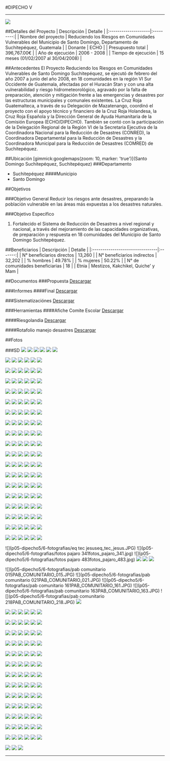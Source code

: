 #DIPECHO V
- - - - - - - - - - - - - - - - - - - - - - - - - - - - - - - - - - -

![](p05-dipecho5/portada.jpg)

##Detalles del Proyecto
| Descripción         | Detalle   |
|:--------------------|:---------:|
| Nombre del proyecto | Reduciendo los Riesgos en Comunidades Vulnerables del  Municipio de Santo Domingo, Departamento de Suchitepéquez, Guatemala |
| Donante             | ECHO |
| Presupuesto total   | 396,767.00€ |
| Año de ejecución    | 2006 - 2008 |
| Tiempo de ejecución | 15 meses (01/02/2007 al 30/04/2008) |


##Antecedentes
El Proyecto Reduciendo los  Riesgos en Comunidades Vulnerables de Santo Domingo Suchitepéquez, se ejecutó de febrero del año 2007 a junio del año 2008,  en 18 comunidades en la región VI Sur Occidente de Guatemala, afectadas por el Huracán Stan y con una alta vulnerabilidad y riesgo hidrometeorológico, agravado por la falta de preparación, atención y mitigación frente a las emergencias y desastres por las estructuras municipales y comunales existentes. La Cruz Roja Guatemalteca, a través de su Delegación de Mazatenango, coordinó el proyecto con el apoyo técnico y financiero de la Cruz Roja Holandesa, la Cruz Roja Española y la Dirección General de Ayuda Humanitaria de la Comisión Europea (ECHO/DIPECHO). También se contó con la  participación de la Delegación Regional de la Región VI de la Secretaria Ejecutiva de la Coordinadora Nacional para la Reducción de Desastres (CONRED), la Coordinadora Departamental para la Reducción de Desastres y  la Coordinadora Municipal para la Reducción de Desastres (COMRED) de Suchitepéquez.

##Ubicación
[gimmick:googlemaps(zoom: 10, marker: 'true')](Santo Domingo Suchitepéquez, Suchitepéquez)
###Departamento
* Suchitepéquez
####Municipio
* Santo Domingo


##Objetivos

###Objetivo General
Reducir los riesgos ante desastres, preparando la población vulnerable en las áreas más expuestas a los desastres naturales.

###Objetivo Específico
1. Fortalecido el Sistema de Reducción de Desastres a nivel regional y nacional, a través del mejoramiento de las capacidades organizativas, de preparación y respuesta en 18 comunidades del Municipio de Santo Domingo Suchitepéquez.

##Beneficiarios
| Descripción                     | Detalle |
|:--------------------------------|:-------:|
| N° beneficiarios directos       | 13,260 |
| N° beneficiarios indirectos     | 32,202 |
| % hombres                       | 49.78% |
| % mujeres                       | 50.22% |
| N° de comunidades beneficiarias | 18	|
| Etnia                           | Mestizos, Kakchikel, Quiche' y  Mam |

##Documentos
###Propuesta
<a class="media {}" href="proyectos/p05-dipecho5/1-propuesta/propuesta_dipecho_5.pdf"></a>
<a class="descarga-pdf" href="p05-dipecho5/1-propuesta/propuesta_dipecho_5.pdf">Descargar</a>

###Informes
####Final
<a class="media {}" href="proyectos/p05-dipecho5/2-informes/informe_final.pdf"></a>
<a class="descarga-pdf" href="p05-dipecho5/2-informes/informe_final.pdf">Descargar</a>

###Sistematizaciónes
<a class="media {}" href="proyectos/p05-dipecho5/4-sistematizaciones/presentacion_sistematizaci%C3%B3n_dipecho_v.pdf"></a>
<a class="descarga-pdf" href="p05-dipecho5/4-sistematizaciones/presentacion_sistematizaci%C3%B3n_dipecho_v.pdf">Descargar</a>

###Herramientas
####Afiche Comite Escolar
<a class="media {}" href="proyectos/p05-dipecho5/5-herramientas/afiche_comite_escolar.pdf"></a>
<a class="descarga-pdf" href="p05-dipecho5/5-herramientas/afiche_comite_escolar.pdf">Descargar</a>

####Riesgolandia
<a class="media {}" href="proyectos/p05-dipecho5/5-herramientas/riesgolandia.pdf"></a>
<a class="descarga-pdf" href="p05-dipecho5/5-herramientas/riesgolandia.pdf">Descargar</a>

####Rotafolio manejo desastres
<a class="media {}" href="proyectos/p05-dipecho5/5-herramientas/rotafolio_manejo_desastres.pdf"></a>
<a class="descarga-pdf" href="p05-dipecho5/5-herramientas/rotafolio_manejo_desastres.pdf">Descargar</a>

##Fotos

###SD
![](p05-dipecho5/6-fotografias/0101.JPG)
![](p05-dipecho5/6-fotografias/0202.JPG)
![](p05-dipecho5/6-fotografias/0303.JPG)
![](p05-dipecho5/6-fotografias/0707.JPG)
![](p05-dipecho5/6-fotografias/1010.JPG)
![](p05-dipecho5/6-fotografias/1616.JPG)

![](p05-dipecho5/6-fotografias/002002.JPG)
![](p05-dipecho5/6-fotografias/087087.JPG)
![](p05-dipecho5/6-fotografias/actualizando_el_planactualizando_el_plan.JPG)
![](p05-dipecho5/6-fotografias/alerta-1alerta-1.jpg)
![](p05-dipecho5/6-fotografias/alerta-2alerta-2.jpg)
![](p05-dipecho5/6-fotografias/avc_comunitario-voluntarios-001.jpg)

![](p05-dipecho5/6-fotografias/avc_comunitario-voluntarios-002.jpg)
![](p05-dipecho5/6-fotografias/avc_comunitario-voluntarios-003.jpg)
![](p05-dipecho5/6-fotografias/avc_comunitario-voluntarios-004.jpg)
![](p05-dipecho5/6-fotografias/avc_comunitario-voluntarios-005.jpg)
![](p05-dipecho5/6-fotografias/avc_comunitario-voluntarios-006.jpg)
![](p05-dipecho5/6-fotografias/avc_comunitario-voluntarios-007.jpg)

![](p05-dipecho5/6-fotografias/avc_comunitario-voluntarios-008.jpg)
![](p05-dipecho5/6-fotografias/avc_comunitario-voluntarios-009.jpg)
![](p05-dipecho5/6-fotografias/avc_comunitario-voluntarios-010.jpg)
![](p05-dipecho5/6-fotografias/avc_comunitario-voluntarios-011.jpg)
![](p05-dipecho5/6-fotografias/avc_comunitario-voluntarios-012.jpg)
![](p05-dipecho5/6-fotografias/avc_comunitario-voluntarios-013.jpg)

![](p05-dipecho5/6-fotografias/avc_comunitario-voluntarios-014.jpg)
![](p05-dipecho5/6-fotografias/avc_comunitario-voluntarios-015.jpg)
![](p05-dipecho5/6-fotografias/avc_comunitario-voluntarios-016.jpg)
![](p05-dipecho5/6-fotografias/avc_comunitario-voluntarios-017.jpg)
![](p05-dipecho5/6-fotografias/avc_comunitario-voluntarios-018.jpg)
![](p05-dipecho5/6-fotografias/avc_comunitario-voluntarios-019.jpg)

![](p05-dipecho5/6-fotografias/avc_comunitario-voluntarios-020.jpg)
![](p05-dipecho5/6-fotografias/avc_comunitario-voluntarios-021.JPG)
![](p05-dipecho5/6-fotografias/avc_comunitario-voluntarios-022.JPG)
![](p05-dipecho5/6-fotografias/avc_comunitario-voluntarios-023.JPG)
![](p05-dipecho5/6-fotografias/avc_comunitario-voluntarios-024.JPG)
![](p05-dipecho5/6-fotografias/avc_comunitario-voluntarios-025.JPG)

![](p05-dipecho5/6-fotografias/avc_comunitario-voluntarios-026.JPG)
![](p05-dipecho5/6-fotografias/avc_comunitario-voluntarios-027.JPG)
![](p05-dipecho5/6-fotografias/avc_comunitario-voluntarios-028.JPG)
![](p05-dipecho5/6-fotografias/campana-escolar-1campana-escolar-1.jpg)
![](p05-dipecho5/6-fotografias/campana-escolar-2campana-escolar-2.jpg)
![](p05-dipecho5/6-fotografias/campana-escolar-3campana-escolar-3.jpg)

![](p05-dipecho5/6-fotografias/cap-docentes-1cap-docentes-1.jpg)
![](p05-dipecho5/6-fotografias/cap-docentes-2cap-docentes-2.jpg)
![](p05-dipecho5/6-fotografias/capacitacion_desastres-124.JPG)
![](p05-dipecho5/6-fotografias/capacitacion_desastres-125.JPG)
![](p05-dipecho5/6-fotografias/capacitacion_desastres-126.JPG)
![](p05-dipecho5/6-fotografias/capacitacion_desastres-127.JPG)

![](p05-dipecho5/6-fotografias/capacitacion_desastres-128.JPG)
![](p05-dipecho5/6-fotografias/capacitacion_desastres-129.JPG)
![](p05-dipecho5/6-fotografias/capacitacion_desastres-130.JPG)
![](p05-dipecho5/6-fotografias/capacitacion_desastres-131.JPG)
![](p05-dipecho5/6-fotografias/capacitacion_desastres-132.JPG)
![](p05-dipecho5/6-fotografias/capacitaciones-1capacitaciones-1.jpg)

![](p05-dipecho5/6-fotografias/capacitaciones-2capacitaciones-2.jpg)
![](p05-dipecho5/6-fotografias/capacitaciones-3capacitaciones-3.jpg)
![](p05-dipecho5/6-fotografias/capacitaciones-4capacitaciones-4.jpg)
![](p05-dipecho5/6-fotografias/capacitaciones-5capacitaciones-5.jpg)
![](p05-dipecho5/6-fotografias/colredcolred.jpg)
![](p05-dipecho5/6-fotografias/concurso_pintura029.jpg)

![](p05-dipecho5/6-fotografias/concurso_pintura030.jpg)
![](p05-dipecho5/6-fotografias/concurso_pintura031.jpg)
![](p05-dipecho5/6-fotografias/concurso_pintura032.jpg)
![](p05-dipecho5/6-fotografias/concurso_pintura033.jpg)
![](p05-dipecho5/6-fotografias/concurso_pintura034.jpg)
![](p05-dipecho5/6-fotografias/concurso_pintura035.jpg)

![](p05-dipecho5/6-fotografias/concurso_pintura036.jpg)
![](p05-dipecho5/6-fotografias/concurso_pintura037.jpg)
![](p05-dipecho5/6-fotografias/concurso_pintura038.jpg)
![](p05-dipecho5/6-fotografias/concurso_pintura039.jpg)
![](p05-dipecho5/6-fotografias/concurso_pintura040.jpg)
![](p05-dipecho5/6-fotografias/concurso_pintura041.jpg)

![](p05-dipecho5/6-fotografias/concurso_pintura042.jpg)
![](p05-dipecho5/6-fotografias/concurso_pintura043.JPG)
![](p05-dipecho5/6-fotografias/concurso_pintura044.JPG)
![](p05-dipecho5/6-fotografias/concurso_pintura045.JPG)
![](p05-dipecho5/6-fotografias/concurso_pintura046.JPG)
![](p05-dipecho5/6-fotografias/dsc00386DSC00386.JPG)

![](p05-dipecho5/6-fotografias/dsc00391DSC00391.JPG)
![](p05-dipecho5/6-fotografias/dsc00580DSC00580.JPG)
![](p05-dipecho5/6-fotografias/dsc00638DSC00638.JPG)
![](p05-dipecho5/6-fotografias/dsc00643DSC00643.JPG)
![](p05-dipecho5/6-fotografias/dsc00648DSC00648.JPG)
![](p05-dipecho5/6-fotografias/dsc00759DSC00759.JPG)

![](p05-dipecho5/6-fotografias/dsc02157DSC02157.JPG)
![](p05-dipecho5/6-fotografias/dsc02315DSC02315.JPG)
![](p05-dipecho5/6-fotografias/dsc02317DSC02317.JPG)
![](p05-dipecho5/6-fotografias/dsc02351DSC02351.JPG)
![](p05-dipecho5/6-fotografias/dsc02354DSC02354.JPG)
![](p05-dipecho5/6-fotografias/dsc02364DSC02364.JPG)

![](p05-dipecho5/6-fotografias/dsc02380DSC02380.JPG)
![](p05-dipecho5/6-fotografias/dsc03460DSC03460.JPG)
![](p05-dipecho5/6-fotografias/dsc03785DSC03785.JPG)
![](p05-dipecho5/6-fotografias/dsc04474DSC04474.JPG)
![](p05-dipecho5/6-fotografias/dsc04485DSC04485.JPG)
![](p05-dipecho5/6-fotografias/dsc04588DSC04588.JPG)

![](p05-dipecho5/6-fotografias/dsc04961DSC04961.JPG)
![](p05-dipecho5/6-fotografias/dsc04962DSC04962.JPG)
![](p05-dipecho5/6-fotografias/dsc04963DSC04963.JPG)
![](p05-dipecho5/6-fotografias/dsc04972DSC04972.JPG)
![](p05-dipecho5/6-fotografias/dsc06250DSC06250.JPG)
![](p05-dipecho5/6-fotografias/dsc06348DSC06348.JPG)

![](p05-dipecho5/6-fotografias/dsc06660DSC06660.JPG)
![](p05-dipecho5/6-fotografias/dsc06674DSC06674.JPG)
![](p05-dipecho5/6-fotografias/dsc06713DSC06713.JPG)
![](p05-dipecho5/6-fotografias/dsc06724DSC06724.JPG)
![](p05-dipecho5/6-fotografias/dsc07025DSC07025.JPG)
![](p05-dipecho5/6-fotografias/dsc07300DSC07300.JPG)

![](p05-dipecho5/6-fotografias/dsc07301DSC07301.JPG)
![](p05-dipecho5/6-fotografias/dsc07322DSC07322.JPG)
![](p05-dipecho5/6-fotografias/dsc07324DSC07324.JPG)
![](p05-dipecho5/6-fotografias/dsc07390DSC07390.JPG)
![](p05-dipecho5/6-fotografias/dsc07399DSC07399.JPG)
![](p05-dipecho5/6-fotografias/dsc07552DSC07552.JPG)

![](p05-dipecho5/6-fotografias/eq tec jesuseq_tec_jesus.JPG)
![](p05-dipecho5/6-fotografias/fotos pajaro 341fotos_pajaro_341.jpg)
![](p05-dipecho5/6-fotografias/fotos pajaro 483fotos_pajaro_483.jpg)
![](p05-dipecho5/6-fotografias/imagen629Imagen629.JPG)
![](p05-dipecho5/6-fotografias/mitigacion-1mitigacion-1.jpg)
![](p05-dipecho5/6-fotografias/mitigacion-2mitigacion-2.jpg)

![](p05-dipecho5/6-fotografias/pab comunitario 015PAB_COMUNITARIO_015.JPG)
![](p05-dipecho5/6-fotografias/pab comunitario 021PAB_COMUNITARIO_021.JPG)
![](p05-dipecho5/6-fotografias/pab comunitario 161PAB_COMUNITARIO_161.JPG)
![](p05-dipecho5/6-fotografias/pab comunitario 163PAB_COMUNITARIO_163.JPG)
![](p05-dipecho5/6-fotografias/pab comunitario 218PAB_COMUNITARIO_218.JPG)
![](p05-dipecho5/6-fotografias/preparacion-1preparacion-1.jpg)

![](p05-dipecho5/6-fotografias/preparacion-2preparacion-2.jpg)
![](p05-dipecho5/6-fotografias/preparacion-3preparacion-3.jpg)
![](p05-dipecho5/6-fotografias/primeros_auxilios047.jpg)
![](p05-dipecho5/6-fotografias/primeros_auxilios048.jpg)
![](p05-dipecho5/6-fotografias/primeros_auxilios049.jpg)
![](p05-dipecho5/6-fotografias/primeros_auxilios050.jpg)

![](p05-dipecho5/6-fotografias/primeros_auxilios051.jpg)
![](p05-dipecho5/6-fotografias/primeros_auxilios052.jpg)
![](p05-dipecho5/6-fotografias/primeros_auxilios053.jpg)
![](p05-dipecho5/6-fotografias/primeros_auxilios054.JPG)
![](p05-dipecho5/6-fotografias/primeros_auxilios055.JPG)
![](p05-dipecho5/6-fotografias/primeros_auxilios056.JPG)

![](p05-dipecho5/6-fotografias/sdc13404SDC13404.JPG)
![](p05-dipecho5/6-fotografias/show_de_la_naturaleza117.JPG)
![](p05-dipecho5/6-fotografias/show_de_la_naturaleza118.JPG)
![](p05-dipecho5/6-fotografias/show_de_la_naturaleza119.JPG)
![](p05-dipecho5/6-fotografias/simulacro_escuela_bolivia-057.JPG)
![](p05-dipecho5/6-fotografias/simulacro_escuela_bolivia-058.JPG)

![](p05-dipecho5/6-fotografias/simulacro_escuela_bolivia-059.JPG)
![](p05-dipecho5/6-fotografias/simulacro_escuela_bolivia-060.JPG)
![](p05-dipecho5/6-fotografias/simulacro_escuela_bolivia-061.JPG)
![](p05-dipecho5/6-fotografias/simulacro_escuela_bolivia-062.JPG)
![](p05-dipecho5/6-fotografias/simulacro_escuela_bolivia-063.JPG)
![](p05-dipecho5/6-fotografias/simulacro_escuela_bolivia-064.JPG)

![](p05-dipecho5/6-fotografias/simulacro_escuela_bolivia-065.JPG)
![](p05-dipecho5/6-fotografias/simulacro_escuela_bolivia-066.JPG)
![](p05-dipecho5/6-fotografias/simulacro_escuela_bolivia-067.JPG)
![](p05-dipecho5/6-fotografias/simulacro_escuela_bolivia-068.JPG)
![](p05-dipecho5/6-fotografias/simulacro_escuela_bolivia-069.JPG)
![](p05-dipecho5/6-fotografias/simulacro_escuela_bolivia-070.JPG)

![](p05-dipecho5/6-fotografias/simulacro_escuela_bolivia-071.JPG)
![](p05-dipecho5/6-fotografias/simulacro_escuela_bolivia-072.JPG)
![](p05-dipecho5/6-fotografias/simulacro_escuela_bolivia-073.JPG)
![](p05-dipecho5/6-fotografias/simulacro_escuela_bolivia-074.JPG)
![](p05-dipecho5/6-fotografias/simulacro_escuela_bolivia-075.JPG)
![](p05-dipecho5/6-fotografias/simulacro_escuela_bolivia-076.JPG)

![](p05-dipecho5/6-fotografias/simulacro_escuela_bolivia-077.JPG)
![](p05-dipecho5/6-fotografias/simulacro_escuela_bolivia-078.JPG)
![](p05-dipecho5/6-fotografias/simulacro_escuela_bolivia-079.JPG)
![](p05-dipecho5/6-fotografias/simulacro_escuela_bolivia-080.JPG)
![](p05-dipecho5/6-fotografias/simulacro_escuela_bolivia-081.JPG)
![](p05-dipecho5/6-fotografias/simulacro_escuela_bolivia-082.JPG)

![](p05-dipecho5/6-fotografias/simulacro_escuela_bolivia-083.JPG)
![](p05-dipecho5/6-fotografias/simulacro-20080507-102.JPG)
![](p05-dipecho5/6-fotografias/simulacro-20080507-103.JPG)
![](p05-dipecho5/6-fotografias/simulacro-20080507-104.JPG)
![](p05-dipecho5/6-fotografias/simulacro-20080507-105.JPG)
![](p05-dipecho5/6-fotografias/simulacro-20080507-106.JPG)

![](p05-dipecho5/6-fotografias/simulacro-20080507-107.JPG)
![](p05-dipecho5/6-fotografias/simulacro-20080507-108.JPG)
![](p05-dipecho5/6-fotografias/simulacro-20080507-109.JPG)
![](p05-dipecho5/6-fotografias/simulacro-20080507-110.JPG)
![](p05-dipecho5/6-fotografias/taller_maestros-120.jpg)
![](p05-dipecho5/6-fotografias/taller_maestros-121.JPG)

![](p05-dipecho5/6-fotografias/taller_maestros-122.JPG)
![](p05-dipecho5/6-fotografias/taller_maestros-123.JPG)
![](p05-dipecho5/6-fotografias/taller_perfil_proyectos-084.JPG)
![](p05-dipecho5/6-fotografias/taller_perfil_proyectos-085.JPG)
![](p05-dipecho5/6-fotografias/taller_perfil_proyectos-086.JPG)
![](p05-dipecho5/6-fotografias/taller_perfil_proyectos-087.JPG)

![](p05-dipecho5/6-fotografias/taller_perfil_proyectos-088.JPG)
![](p05-dipecho5/6-fotografias/taller_perfil_proyectos-089.JPG)
![](p05-dipecho5/6-fotografias/taller_perfil_proyectos-090.JPG)
![](p05-dipecho5/6-fotografias/taller_perfil_proyectos-091.JPG)
![](p05-dipecho5/6-fotografias/taller_perfil_proyectos-092.JPG)
![](p05-dipecho5/6-fotografias/taller_perfil_proyectos-093.JPG)

![](p05-dipecho5/6-fotografias/taller_perfil_proyectos-094.JPG)
![](p05-dipecho5/6-fotografias/taller_perfil_proyectos-095.JPG)
![](p05-dipecho5/6-fotografias/taller_perfil_proyectos-096.JPG)
![](p05-dipecho5/6-fotografias/taller_perfil_proyectos-097.JPG)
![](p05-dipecho5/6-fotografias/taller_perfil_proyectos-098.JPG)
![](p05-dipecho5/6-fotografias/taller_perfil_proyectos-099.JPG)

![](p05-dipecho5/6-fotografias/taller_perfil_proyectos-100.JPG)
![](p05-dipecho5/6-fotografias/taller_perfil_proyectos-101.JPG)
![](p05-dipecho5/6-fotografias/taller-diagnosticotaller-diagnostico.jpg)
![](p05-dipecho5/6-fotografias/titeres-111.JPG)
![](p05-dipecho5/6-fotografias/titeres-112.JPG)
![](p05-dipecho5/6-fotografias/titeres-113.JPG)

![](p05-dipecho5/6-fotografias/titeres-114.JPG)
![](p05-dipecho5/6-fotografias/titeres-115.JPG)
![](p05-dipecho5/6-fotografias/titeres-116.JPG)

- - - - - - - - - - - - - - - - - - - - - - - - - - - - - - - - - - -

[p01]: proyectos/p01.md	"Programa para el Desarrollo"
[p02]: proyectos/p02.md	"Cooperación Holandesa para Ayuda en Centroamérica -CHACA-"
[p03]: proyectos/p03.md	"Atención a la salud preventiva, agua y saneamiento en 12 comunidades de Alta Verapaz, Guatemala"
[p04]: proyectos/p04.md	"Fortalecimiento de las Capacidades para la mitigación de desastres en el Municipio de Cobán y 30 comunidades de la cuenca del Río Chixoy"
[p05]: proyectos/p05.md	"Reduciendo los Riesgos en Comunidades Vulnerables del  Municipio de Santo Domingo, Departamento de Suchitepéquez, Guatemala"
[p06]: proyectos/p06.md	"Fortaleciendo capacidades ante los riesgos de Cambio Climático en el Oriente de Guatemala"
[p07]: proyectos/p07.md	"Reducción de Vulnerabilidades ante los efectos del Cambio Climático en Guatemala, Fase II"
[p08]: proyectos/p08.md	"Trabajando juntos podemos reducir los riesgos en las comunidades vulnerables de Champerico y Retalhuleu, Guatemala"
[p09]: proyectos/p09.md	"Respuesta inmediata ante las inundaciones provocadas por la Tormenta AGATHA, en la región suroccidente de Guatemala"
[p10]: proyectos/p10.md	"Fortaleciendo la Resiliencia de las comunidades ante los efectos de los desastres en parcelamiento La Máquina, Suchitepéquez y Retalhuleu"
[p11]: proyectos/p11.md	"Reducción del riesgo de desastres incrementados por el Cambio Climático"
[p12]: proyectos/p12.md	"Respuesta Inmediata a los efectos de los sismos en el departamento de Santa Rosa, Guatemala"
[p13]: proyectos/p13.md	"Aumentando la resiliencia ante los desastres en el departamento del Peten, Guatemala"
[p14]: proyectos/p14.md	"Mejorando la Salud Materno Neonatal de Comunidades Vulnerables de San Marcos, Guatemala"

<script type="text/javascript">$('.media').media();</script>